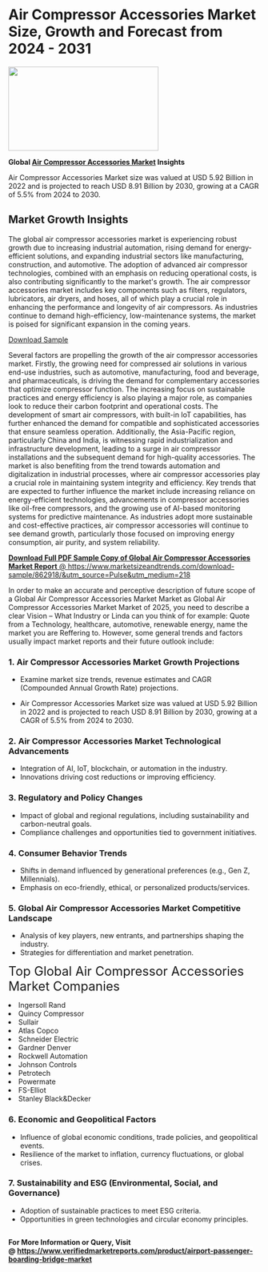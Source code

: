 <H1>Air Compressor Accessories Market Size, Growth and Forecast from 2024 - 2031</H1><img class="aligncenter size-medium wp-image-584254" src="https://thirdeyenews.in/wp-content/uploads/2024/09/Global-Market-Research-300x168.jpeg" alt="" width="300" height="168" /><p><strong>Global&nbsp;<a href="https://www.marketsizeandtrends.com/download-sample/862918/&amp;utm_source=Pulse&amp;utm_medium=218">Air Compressor Accessories Market</a> Insights</strong></p><p>Air Compressor Accessories Market size was valued at USD 5.92 Billion in 2022 and is projected to reach USD 8.91 Billion by 2030, growing at a CAGR of 5.5% from 2024 to 2030.</p><p><h2>Market Growth Insights</h2> <p>The global air compressor accessories market is experiencing robust growth due to increasing industrial automation, rising demand for energy-efficient solutions, and expanding industrial sectors like manufacturing, construction, and automotive. The adoption of advanced air compressor technologies, combined with an emphasis on reducing operational costs, is also contributing significantly to the market's growth. The air compressor accessories market includes key components such as filters, regulators, lubricators, air dryers, and hoses, all of which play a crucial role in enhancing the performance and longevity of air compressors. As industries continue to demand high-efficiency, low-maintenance systems, the market is poised for significant expansion in the coming years.</p> <p><a href="#">Download Sample</a></p> <p>Several factors are propelling the growth of the air compressor accessories market. Firstly, the growing need for compressed air solutions in various end-use industries, such as automotive, manufacturing, food and beverage, and pharmaceuticals, is driving the demand for complementary accessories that optimize compressor function. The increasing focus on sustainable practices and energy efficiency is also playing a major role, as companies look to reduce their carbon footprint and operational costs. The development of smart air compressors, with built-in IoT capabilities, has further enhanced the demand for compatible and sophisticated accessories that ensure seamless operation. Additionally, the Asia-Pacific region, particularly China and India, is witnessing rapid industrialization and infrastructure development, leading to a surge in air compressor installations and the subsequent demand for high-quality accessories. The market is also benefiting from the trend towards automation and digitalization in industrial processes, where air compressor accessories play a crucial role in maintaining system integrity and efficiency. Key trends that are expected to further influence the market include increasing reliance on energy-efficient technologies, advancements in compressor accessories like oil-free compressors, and the growing use of AI-based monitoring systems for predictive maintenance. As industries adopt more sustainable and cost-effective practices, air compressor accessories will continue to see demand growth, particularly those focused on improving energy consumption, air purity, and system reliability.</p> <p><a href="#"></p><p><span class=""><strong>Download Full PDF Sample Copy of Global Air Compressor Accessories Market Report</strong> @ <a href="https://www.marketsizeandtrends.com/download-sample/862918/&amp;utm_source=Pulse&amp;utm_medium=218" target="_blank">https://www.marketsizeandtrends.com/download-sample/862918/&amp;utm_source=Pulse&amp;utm_medium=218</a></span></p><p>In order to make an accurate and perceptive description of future scope of a Global&nbsp;Air Compressor Accessories Market Market as Global&nbsp;Air Compressor Accessories Market Market of 2025, you need to describe a clear Vision &ndash; What Industry or Linda can you think of for example: Quote from a Technology, healthcare, automotive, renewable energy, name the market you are Reffering to. However, some general trends and factors usually impact market reports and their future outlook include:</p><h3>1.&nbsp;<strong>Air Compressor Accessories Market Growth Projections</strong></h3><ul><li>Examine market size trends, revenue estimates and CAGR (Compounded Annual Growth Rate) projections.</li><li><p>Air Compressor Accessories Market size was valued at USD 5.92 Billion in 2022 and is projected to reach USD 8.91 Billion by 2030, growing at a CAGR of 5.5% from 2024 to 2030.</p></li></ul><h3>2.&nbsp;<strong>Air Compressor Accessories Market Technological Advancements</strong></h3><ul><li>Integration of AI, IoT, blockchain, or automation in the industry.</li><li>Innovations driving cost reductions or improving efficiency.</li></ul><h3>3.&nbsp;<strong>Regulatory and Policy Changes</strong></h3><ul><li>Impact of global and regional regulations, including sustainability and carbon-neutral goals.</li><li>Compliance challenges and opportunities tied to government initiatives.</li></ul><h3>4.&nbsp;<strong>Consumer Behavior Trends</strong></h3><ul><li>Shifts in demand influenced by generational preferences (e.g., Gen Z, Millennials).</li><li>Emphasis on eco-friendly, ethical, or personalized products/services.</li></ul><h3>5.&nbsp;<strong>Global Air Compressor Accessories Market Competitive Landscape</strong></h3><ul><li>Analysis of key players, new entrants, and partnerships shaping the industry.</li><li>Strategies for differentiation and market penetration.</li></ul><p data-pm-slice="1 1 []"><span style="color: inherit; font-family: inherit; font-size: 25px;">Top Global Air Compressor Accessories Market Companies</span></p><div class="" data-test-id=""><p><li>Ingersoll Rand</li><li> Quincy Compressor</li><li> Sullair</li><li> Atlas Copco</li><li> Schneider Electric</li><li> Gardner Denver</li><li> Rockwell Automation</li><li> Johnson Controls</li><li> Petrotech</li><li> Powermate</li><li> FS-Elliot</li><li> Stanley Black&Decker</li></p></div><h3>6.&nbsp;<strong>Economic and Geopolitical Factors</strong></h3><ul><li>Influence of global economic conditions, trade policies, and geopolitical events.</li><li>Resilience of the market to inflation, currency fluctuations, or global crises.</li></ul><h3>7.&nbsp;<strong>Sustainability and ESG (Environmental, Social, and Governance)</strong></h3><ul><li>Adoption of sustainable practices to meet ESG criteria.</li><li>Opportunities in green technologies and circular economy principles.</li></ul><h2><strong style="font-size: 14px;">For More Information or Query, Visit @&nbsp;</strong><a style="background-color: #ffffff; font-size: 14px;" href="https://www.marketsizeandtrends.com/report/air-compressor-accessories-market/" target="_blank">https://www.verifiedmarketreports.com/product/airport-passenger-boarding-bridge-market</a></h2>
